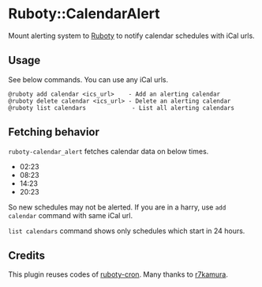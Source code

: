 # Ruboty::CalendarAlert
Mount alerting system to [Ruboty]("https://github.com/r7kamura/ruboty") to notify calendar schedules with iCal urls.

## Usage
See below commands. You can use any iCal urls.

```
@ruboty add calendar <ics_url>    - Add an alerting calendar
@ruboty delete calendar <ics_url> - Delete an alerting calendar
@ruboty list calendars             - List all alerting calendars
```

## Fetching behavior
```ruboty-calendar_alert``` fetches calendar data on below times.

 * 02:23
 * 08:23
 * 14:23
 * 20:23

So new schedules may not be alerted.
If you are in a harry, use ```add calendar``` command with same iCal url.

```list calendars``` command shows only schedules which start in 24 hours.

## Credits

This plugin reuses codes of [ruboty-cron](https://github.com/r7kamura/ruboty-cron/). Many thanks to [r7kamura](https://github.com/r7kamura/).


